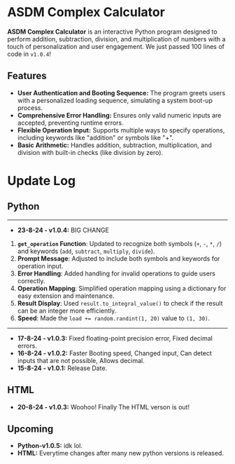# ASDM Complex Calculator

**ASDM Complex Calculator** is an interactive Python program designed to perform addition, subtraction, division, and multiplication of numbers with a touch of personalization and user engagement.
We just passed 100 lines of code in `v1.0.4`!

## Features

- **User Authentication and Booting Sequence:** The program greets users with a personalized loading sequence, simulating a system boot-up process.
- **Comprehensive Error Handling:** Ensures only valid numeric inputs are accepted, preventing runtime errors.
- **Flexible Operation Input:** Supports multiple ways to specify operations, including keywords like "addition" or symbols like "+".
- **Basic Arithmetic:** Handles addition, subtraction, multiplication, and division with built-in checks (like division by zero).

# Update Log
## Python
-------------------------------------------------------------------------------------------------------------------------------------------------
- **23-8-24 - v1.0.4:** BIG CHANGE 
1. **`get_operation` Function**: Updated to recognize both symbols (`+`, `-`, `*`, `/`) and keywords (`add`, `subtract`, `multiply`, `divide`).
2. **Prompt Message**: Adjusted to include both symbols and keywords for operation input.
3. **Error Handling**: Added handling for invalid operations to guide users correctly.
4. **Operation Mapping**: Simplified operation mapping using a dictionary for easy extension and maintenance.
5. **Result Display**: Used `result.to_integral_value()` to check if the result can be an integer more efficiently.
6. **Speed**: Made the `load += random.randint(1, 20)` value to `(1, 30)`.
---------------------------------------------------------------------------------------------------------------------------------------------------
- **17-8-24 - v1.0.3:** Fixed floating-point precision error, Fixed decimal errors.
- **16-8-24 - v1.0.2:** Faster Booting speed, Changed input, Can detect inputs that are not possible, Allows decimal.
- **15-8-24 - v1.0.1:** Release Date.

## HTML
- **20-8-24 - v1.0.3:** Woohoo! Finally The HTML verson is out!

## Upcoming
- **Python-v1.0.5:** idk lol.
- **HTML:** Everytime changes after many new python versions is released.
